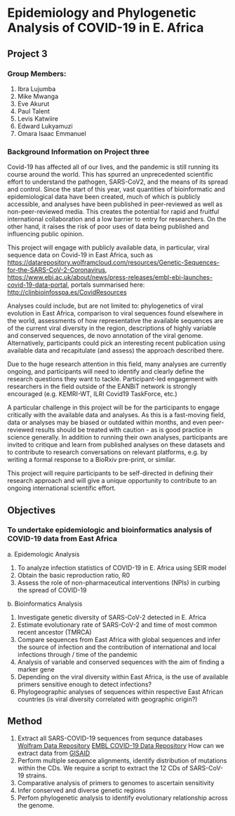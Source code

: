 # Epidemiology and Phylogenetic Analysis of COVID-19 in E. Africa
## Project 3

### Group Members:
1. Ibra Lujumba
2. Mike Mwanga
3. Eve Akurut
4. Paul Talent
5. Levis Katwiire
6. Edward Lukyamuzi
7. Omara Isaac Emmanuel

### Background Information on Project three
Covid-19 has affected all of our lives, and the pandemic is still running its course around the world. This has spurred an unprecedented scientific effort to understand the pathogen, SARS-CoV2, and the means of its spread and control. Since the start of this year, vast quantities of bioinformatic and epidemiological data have been created, much of which is publicly accessible, and analyses have been published in peer-reviewed as well as non-peer-reviewed media. This creates the potential for rapid and fruitful international collaboration and a low barrier to entry for researchers. On the other hand, it raises the risk of poor uses of data being published and influencing public opinion.

This project will engage with publicly available data, in particular, viral sequence data on Covid-19 in East Africa, such as https://datarepository.wolframcloud.com/resources/Genetic-Sequences-for-the-SARS-CoV-2-Coronavirus, https://www.ebi.ac.uk/about/news/press-releases/embl-ebi-launches-covid-19-data-portal, portals summarised here: http://clinbioinfosspa.es/CovidResources

Analyses could include, but are not limited to: phylogenetics of viral evolution in East Africa, comparison to viral sequences found elsewhere in the world, assessments of how representative the available sequences are of the current viral diversity in the region, descriptions of highly variable and conserved sequences, de novo annotation of the viral genome. Alternatively, participants could pick an interesting recent publication using available data and recapitulate (and assess) the approach described there.

Due to the huge research attention in this field, many analyses are currently ongoing, and participants will need to identify and clearly define the research questions they want to tackle. Participant-led engagement with researchers in the field outside of the EANBiT network is strongly encouraged (e.g. KEMRI-WT, ILRI Covid19 TaskForce, etc.)

A particular challenge in this project will be for the participants to engage critically with the available data and analyses. As this is a fast-moving field, data or analyses may be biased or outdated within months, and even peer-reviewed results should be treated with caution - as is good practice in science generally. In addition to running their own analyses, participants are invited to critique and learn from published analyses on these datasets and to contribute to research conversations on relevant platforms, e.g. by writing a formal response to a BioRxiv pre-print, or similar.

This project will require participants to be self-directed in defining their research approach and will give a unique opportunity to contribute to an ongoing international scientific effort.

## Objectives

### To undertake epidemiologic and bioinformatics  analysis of COVID-19 data from East Africa

a. Epidemologic Analysis
1. To analyze infection statistics of COVID-19 in E. Africa using SEIR model
2. Obtain the  basic reproduction ratio, R0 
3. Assess the role of non-pharmaceutical interventions (NPIs)  in  curbing the spread of COVID-19

b. Bioinformatics Analysis

1. Investigate genetic diversity of SARS-CoV-2 detected in E. Africa 
2. Estimate evolutionary rate of SARS-CoV-2  and time of most common recent ancestor (TMRCA) 
3. Compare sequences from East Africa with global sequences and infer the source of infection and the contribution of international and local infections through /  time of the pandemic
4. Analysis of variable and conserved sequences with the aim of finding a marker gene
5. Depending on the viral diversity within East Africa, is the use of available primers sensitive enough to detect infections?
6. Phylogeographic analyses of sequences within respective East African countries (is viral diversity correlated with geographic origin?)


## Method
1. Extract all SARS-COVID-19 sequences from sequnce databases 
  [Wolfram Data Repository](https://datarepository.wolframcloud.com/resources/Genetic-Sequences-for-the-SARS-CoV-2-Coronavirus)
  [EMBL COVID-19 Data Repository](https://www.covid19dataportal.org/sequences?db=embl)
  How can we extract data from [GISAID](https://www.gisaid.org/epiflu-applications/next-hcov-19-app/)
2. Perform multiple sequence alignments, identify distribution of mutations within the CDs. We require a script to extract the 12 CDs of SARS-CoV-19 strains.
3. Comparative analysis of primers to genomes to ascertain sensitivity
4. Infer conserved and diverse genetic regions
5. Perfom phylogenetic analysis to identify evolutionary relationship across the genome.
